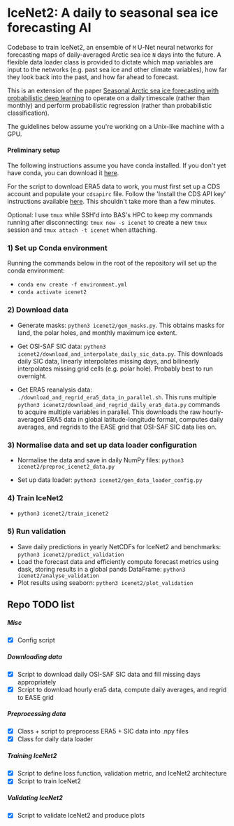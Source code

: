 # IceNet2: A daily to seasonal sea ice forecasting AI

Codebase to train IceNet2, an ensemble of `M` U-Net neural networks for forecasting maps of daily-averaged Arctic sea ice `N` days into the future. A flexible data loader class is provided to dictate which map variables are input to the networks (e.g. past sea ice and other climate variables), how far they look back into the past, and how far ahead to forecast.

This is an extension of the paper [Seasonal Arctic sea ice forecasting with probabilistic deep learning](https://doi.org/10.31223/X5430P) to operate on a daily timescale (rather than monthly) and perform probabilistic regression (rather than probabilistic classification).

The guidelines below assume you're working on a Unix-like machine with a GPU.

#### Preliminary setup

The following instructions assume you have conda installed. If you don't yet have conda, you can download it [here](https://docs.conda.io/projects/conda/en/latest/user-guide/install/linux.html).

For the script to download ERA5 data to work, you must first set up a CDS account and populate your `cdsapirc` file. Follow the 'Install the CDS API key' instructions available [here](https://cds.climate.copernicus.eu/api-how-to#install-the-cds-api-key). This shouldn't take more than a few minutes.

Optional: I use `tmux` while SSH'd into BAS's HPC to keep my commands running after disconnecting: `tmux new -s icenet` to create a new `tmux` session and `tmux attach -t icenet` when attaching.

### 1) Set up Conda environment

Running the commands below in the root of the repository will set up the conda environment:

- `conda env create -f environment.yml`
- `conda activate icenet2`

### 2) Download data

- Generate masks: `python3 icenet2/gen_masks.py`. This obtains masks for land, the polar holes, and monthly maximum ice extent.

- Get OSI-SAF SIC data: `python3 icenet2/download_and_interpolate_daily_sic_data.py`. This downloads daily SIC data, linearly interpolates missing days, and bilinearly interpolates missing grid cells (e.g. polar hole). Probably best to run overnight.

- Get ERA5 reanalysis data: `./download_and_regrid_era5_data_in_parallel.sh`. This runs multiple `python3 icenet2/download_and_regrid_daily_era5_data.py` commands to acquire multiple variables in parallel. This downloads the raw hourly-averaged ERA5 data in global latitude-longitude format, computes daily averages, and regrids to the EASE grid that OSI-SAF SIC data lies on.

### 3) Normalise data and set up data loader configuration

- Normalise the data and save in daily NumPy files: `python3 icenet2/preproc_icenet2_data.py`

- Set up data loader: `python3 icenet2/gen_data_loader_config.py`

### 4) Train IceNet2

- `python3 icenet2/train_icenet2`

### 5) Run validation

- Save daily predictions in yearly NetCDFs for IceNet2 and benchmarks: `python3 icenet2/predict_validation`
- Load the forecast data and efficiently compute forecast metrics using dask, storing results in a global pands DataFrame: `python3 icenet2/analyse_validation`
- Plot results using seaborn: `python3 icenet2/plot_validation`

## Repo TODO list

##### Misc
* [x] Config script

##### Downloading data
* [x] Script to download daily OSI-SAF SIC data and fill missing days appropriately
* [x] Script to download hourly era5 data, compute daily averages, and regrid to EASE grid

##### Preprocessing data
* [x] Class + script to preprocess ERA5 + SIC data into .npy files
* [x] Class for daily data loader

##### Training IceNet2
* [x] Script to define loss function, validation metric, and IceNet2 architecture
* [x] Script to train IceNet2

##### Validating IceNet2
* [x] Script to validate IceNet2 and produce plots
